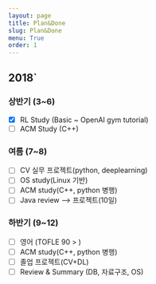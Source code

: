 ```yaml
---
layout: page
title: Plan&Done
slug: Plan&Done
menu: True
order: 1
---
```

## 2018`
### 상반기 (3~6)
- [x] RL Study (Basic ~ OpenAI gym tutorial)  
- [ ] ACM Study (C++)

### 여름 (7~8)  
- [ ] CV 실무 프로젝트(python, deeplearning)
- [ ] OS study(Linux 기반)
- [ ] ACM study(C++, python 병행)
- [ ] Java review --> 프로젝트(10일)  

### 하반기 (9~12)  
- [ ] 영어 (TOFLE 90 > )
- [ ] ACM study(C++, python 병행)
- [ ] 졸업 프로젝트(CV+DL)
- [ ] Review & Summary (DB, 자료구조, OS)